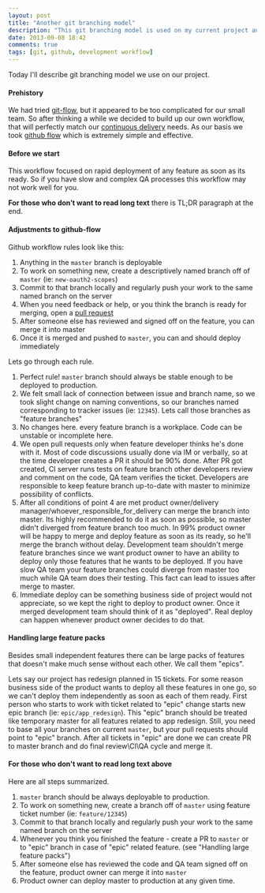 ```yaml
---
layout: post
title: "Another git branching model"
description: "This git branching model is used on my current project and is heavily based on github workflow"
date: 2013-09-08 18:42
comments: true
tags: [git, github, development workflow]
---
```


Today I'll describe git branching model we use on our project.

#### Prehistory

We had tried [git-flow](http://nvie.com/posts/a-successful-git-branching-model/), but it appeared to be too complicated for our small team.
So after thinking a while we decided to build up our own workflow, that will perfectly match our [continuous delivery](http://en.wikipedia.org/wiki/Continuous_delivery) needs.
As our basis we took [github flow](http://scottchacon.com/2011/08/31/github-flow.html) which is extremely simple and effective.

<!-- more -->

#### Before we start

This workflow focused on rapid deployment of any feature as soon as its ready. So if you have slow and complex QA processes this workflow may not work well for you.

__For those who don’t want to read long text__ there is TL;DR paragraph at the end.

#### Adjustments to github-flow

Github workflow rules look like this:

1. Anything in the ```master``` branch is deployable
2. To work on something new, create a descriptively named branch off of ```master``` (ie: ```new-oauth2-scopes```)
3. Commit to that branch locally and regularly push your work to the same named branch on the server
4. When you need feedback or help, or you think the branch is ready for merging, open a [pull request](https://help.github.com/articles/using-pull-requests)
5. After someone else has reviewed and signed off on the feature, you can merge it into master
6. Once it is merged and pushed to ```master```, you can and should deploy immediately

Lets go through each rule.

1. Perfect rule! ```master``` branch should always be stable enough to be deployed to production.
2. We felt small lack of connection between issue and branch name, so we took slight change on naming conventions, so our branches named corresponding to tracker issues (ie: ```12345```). Lets call those branches as "feature branches"
3. No changes here. every feature branch is a workplace. Code can be unstable or incomplete here.
4. We open pull requests only when feature developer thinks he's done with it. Most of code discussions usually done via IM or verbally,
so at the time developer creates a PR it should be 90% done. After PR got created, CI server runs tests on feature branch
other developers review and comment on the code, QA team verifies the ticket.
Developers are responsible to keep feature branch up-to-date with master to minimize possibility of conflicts.
5. After all conditions of point 4 are met product owner/delivery manager/whoever_responsible_for_delivery can merge the branch into master.
Its highly recommended to do it as soon as possible, so master didn't diverged from feature branch too much.
In 99% product owner will be happy to merge and deploy feature as soon as its ready, so he'll merge the branch without delay.
Development team shouldn't merge feature branches since we want product owner to have an ability to deploy only those features that he wants to be deployed.
If you have slow QA team your feature branches could diverge from master too much while QA team does their testing. This fact can lead to issues after merge to master.
6. Immediate deploy can be something business side of project would not appreciate, so we kept the right to deploy to product owner.
Once it merged development team should think of it as "deployed". Real deploy can happen whenever product owner decides to do that.

#### Handling large feature packs

Besides small independent features there can be large packs of features that doesn't make much sense without each other. We call them "epics".

Lets say our project has redesign planned in 15 tickets. For some reason business side of the product wants to deploy
all these features in one go, so we can't deploy them independently as soon as each of them ready.
First person who starts to work with ticket related to "epic" change starts new epic branch (ie: ```epic/app_redesign```).
This "epic" branch should be treated like temporary master for all features related to app redesign.
Still, you need to base all your branches on current ```master```, but your pull requests should point to "epic" branch.
After all tickets in "epic" are done we can create PR to master branch and do final review\CI\QA cycle and merge it.

#### For those who don't want to read long text above

Here are all steps summarized.

1. ```master``` branch should be always deployable to production.
2. To work on something new, create a branch off of ```master``` using feature ticket number (ie: ```feature/12345```)
3. Commit to that branch locally and regularly push your work to the same named branch on the server
4. Whenever you think you finished the feature - create a PR to ```master``` or to "epic" branch in case of "epic" related feature. (see "Handling large feature packs")
5. After someone else has reviewed the code and QA team signed off on the feature, product owner can merge it into ```master```
6. Product owner can deploy master to production at any given time.



